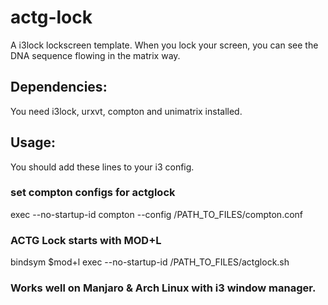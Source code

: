 # actg-lock
A i3lock lockscreen template. When you lock your screen, you can see the DNA sequence flowing in the matrix way.

## Dependencies:
You need i3lock, urxvt, compton and unimatrix installed.

## Usage:
You should add these lines to your i3 config.

### set compton configs for actglock
exec --no-startup-id compton --config /PATH_TO_FILES/compton.conf

### ACTG Lock starts with MOD+L
bindsym $mod+l exec --no-startup-id /PATH_TO_FILES/actglock.sh


### Works well on Manjaro & Arch Linux with i3 window manager.
